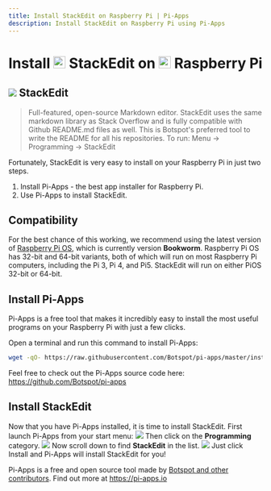 ```yaml
---
title: Install StackEdit on Raspberry Pi | Pi-Apps
description: Install StackEdit on Raspberry Pi using Pi-Apps
---
```

<div class="simple-install-content content">

# Install <img src="/img/app-icons/StackEdit/icon-64.png" height=24> StackEdit on <img src=/img/other-icons/raspberrypi-icon.svg height=24> Raspberry Pi

## <img src="/img/app-icons/StackEdit/icon-64.png"> StackEdit
> Full-featured, open-source Markdown editor.
> StackEdit uses the same markdown library as Stack Overflow and is fully compatible with Github README.md files as well.
> This is Botspot's preferred tool to write the README for all his repositories.
> To run: Menu -> Programming -> StackEdit

Fortunately, StackEdit is very easy to install on your Raspberry Pi in just two steps.
1. Install Pi-Apps - the best app installer for Raspberry Pi.
2. Use Pi-Apps to install StackEdit.
</div>
<div class="simple-install-content content">

## Compatibility
For the best chance of this working, we recommend using the latest version of [Raspberry Pi OS](https://www.raspberrypi.com/software/), which is currently version **Bookworm**.
Raspberry Pi OS has 32-bit and 64-bit variants, both of which will run on most Raspberry Pi computers, including the Pi 3, Pi 4, and Pi5.
StackEdit will run on either PiOS 32-bit or 64-bit.
</div>
<div class="simple-install-content content">

## Install Pi-Apps

Pi-Apps is a free tool that makes it incredibly easy to install the most useful programs on your Raspberry Pi with just a few clicks.

Open a terminal and run this command to install Pi-Apps:
```bash
wget -qO- https://raw.githubusercontent.com/Botspot/pi-apps/master/install | bash
```
Feel free to check out the Pi-Apps source code here: https://github.com/Botspot/pi-apps
</div>
<div class="simple-install-content content">

## Install StackEdit

Now that you have Pi-Apps installed, it is time to install StackEdit.
First launch Pi-Apps from your start menu:
<img src="/img/start-menu.png">
Then click on the <b>Programming</b> category.
<img src="/img/category-selections/Programming.png">
Now scroll down to find <b>StackEdit</b> in the list.
<img src="/img/app-icons/StackEdit/app-selection.png">
Just click Install and Pi-Apps will install StackEdit for you!
</div>
<div class="simple-install-content content">

Pi-Apps is a free and open source tool made by [Botspot and other contributors](/about/#contributors). Find out more at https://pi-apps.io
</div>
